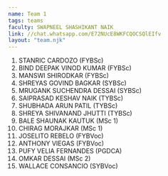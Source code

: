```yaml
---
name: Team 1
tags: teams
faculty: SWAPNEEL SHASHIKANT NAIK
link: //chat.whatsapp.com/E72NUcE8WKFCQOCSQlEIfv
layout: "team.njk"
---
```


1. STANRIC CARDOZO (FYBSc)
1. BIND DEEPAK VINOD KUMAR (FYBSc)
1. MANSWI SHIRODKAR (FYBSc)
1. SHREYAS GOVIND BAGKAR (SYBSc)
1. MRUGANK SUCHENDRA DESSAI (SYBSc)
1. SAIPRASAD KESHAV NAIK (TYBSc)
1. SHUBHADA ARUN PATIL (TYBSc)
1. SHREYA SHIVANAND JHUTTI (TYBSc)
1. BALE SHAUNAK KAUTUK (MSc 1)
1. CHIRAG MORAJKAR (MSc 1)
1. JOSELITO REBELO (FYBVoc)
1. ANTHONY VIEGAS (FYBVoc)
1. PUFY VELIA FERNANDES (PGDCA)
1. OMKAR DESSAI (MSc 2)
1. WALLACE CONSANCIO (SYBVoc)
